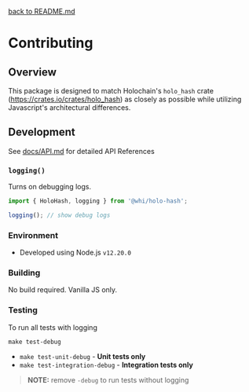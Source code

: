 [back to README.md](README.md)

# Contributing

## Overview
This package is designed to match Holochain's `holo_hash` crate (https://crates.io/crates/holo_hash)
as closely as possible while utilizing Javascript's architectural differences.

## Development

See [docs/API.md](docs/API.md) for detailed API References

### `logging()`
Turns on debugging logs.

```javascript
import { HoloHash, logging } from '@whi/holo-hash';

logging(); // show debug logs
```

### Environment

- Developed using Node.js `v12.20.0`

### Building
No build required.  Vanilla JS only.

### Testing

To run all tests with logging
```
make test-debug
```

- `make test-unit-debug` - **Unit tests only**
- `make test-integration-debug` - **Integration tests only**

> **NOTE:** remove `-debug` to run tests without logging
